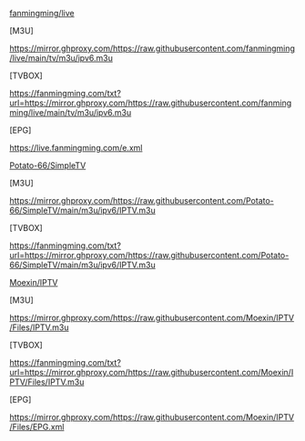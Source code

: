 [fanmingming/live](https://github.com/fanmingming/live)

[M3U]

https://mirror.ghproxy.com/https://raw.githubusercontent.com/fanmingming/live/main/tv/m3u/ipv6.m3u

[TVBOX]

https://fanmingming.com/txt?url=https://mirror.ghproxy.com/https://raw.githubusercontent.com/fanmingming/live/main/tv/m3u/ipv6.m3u

[EPG]

https://live.fanmingming.com/e.xml


[Potato-66/SimpleTV](https://github.com/Potato-66/SimpleTV)

[M3U]

https://mirror.ghproxy.com/https://raw.githubusercontent.com/Potato-66/SimpleTV/main/m3u/ipv6/IPTV.m3u

[TVBOX]

https://fanmingming.com/txt?url=https://mirror.ghproxy.com/https://raw.githubusercontent.com/Potato-66/SimpleTV/main/m3u/ipv6/IPTV.m3u


[Moexin/IPTV](https://github.com/Moexin/IPTV)

[M3U]

https://mirror.ghproxy.com/https://raw.githubusercontent.com/Moexin/IPTV/Files/IPTV.m3u

[TVBOX]

https://fanmingming.com/txt?url=https://mirror.ghproxy.com/https://raw.githubusercontent.com/Moexin/IPTV/Files/IPTV.m3u

[EPG]

https://mirror.ghproxy.com/https://raw.githubusercontent.com/Moexin/IPTV/Files/EPG.xml
